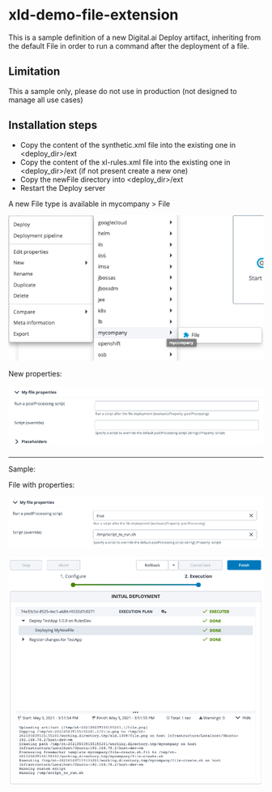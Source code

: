 # xld-demo-file-extension

This is a sample definition of a new Digital.ai Deploy artifact, inheriting from the default File in order to run a command after the deployment of a file.

## Limitation

This a sample only, please do not use in production (not designed to manage all use cases)

## Installation steps

- Copy the content of the synthetic.xml file into the existing one in <deploy_dir>/ext
- Copy the content of the xl-rules.xml file into the existing one in <deploy_dir>/ext (if not present create a new one)
- Copy the newFile directory into <deploy_dir>/ext
- Restart the Deploy server

A new File type is available in mycompany > File

![New type](images/file.png)

New properties:

![Properties](images/file2.png)

---
Sample:

File with properties:

![Properties](images/properties.png)
  

![Deployment](images/deployment.png)

